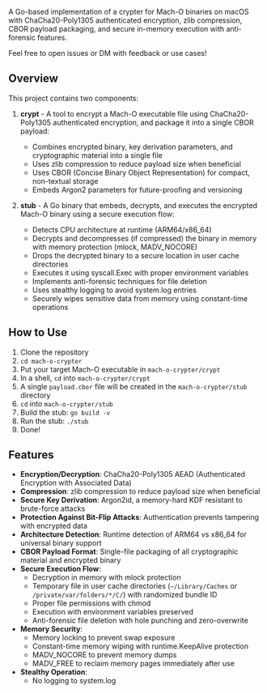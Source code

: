 A Go-based implementation of a crypter for Mach-O binaries on macOS with ChaCha20-Poly1305 authenticated encryption, zlib compression, CBOR payload packaging, and secure in-memory execution with anti-forensic features.

Feel free to open issues or DM with feedback or use cases!

## Overview
This project contains two components:

1. **crypt** - A tool to encrypt a Mach-O executable file using ChaCha20-Poly1305 authenticated encryption, and package it into a single CBOR payload:
    - Combines encrypted binary, key derivation parameters, and cryptographic material into a single file
    - Uses zlib compression to reduce payload size when beneficial
    - Uses CBOR (Concise Binary Object Representation) for compact, non-textual storage
    - Embeds Argon2 parameters for future-proofing and versioning

2. **stub** - A Go binary that embeds, decrypts, and executes the encrypted Mach-O binary using a secure execution flow:
    - Detects CPU architecture at runtime (ARM64/x86_64)
    - Decrypts and decompresses (if compressed) the binary in memory with memory protection (mlock, MADV_NOCORE)
    - Drops the decrypted binary to a secure location in user cache directories
    - Executes it using syscall.Exec with proper environment variables
    - Implements anti-forensic techniques for file deletion
    - Uses stealthy logging to avoid system.log entries
    - Securely wipes sensitive data from memory using constant-time operations


## How to Use
1. Clone the repository
2. `cd mach-o-crypter`
3. Put your target Mach-O executable in `mach-o-crypter/crypt`
4. In a shell, `cd` into `mach-o-crypter/crypt`
5.  A single `payload.cbor` file will be created in the `mach-o-crypter/stub` directory
7. `cd` into `mach-o-crypter/stub`
8. Build the stub: `go build -v`
9. Run the stub: `./stub`
10. Done!

## Features

- **Encryption/Decryption**: ChaCha20-Poly1305 AEAD (Authenticated Encryption with Associated Data)
- **Compression**: zlib compression to reduce payload size when beneficial
- **Secure Key Derivation**: Argon2id, a memory-hard KDF resistant to brute-force attacks
- **Protection Against Bit-Flip Attacks**: Authentication prevents tampering with encrypted data
- **Architecture Detection**: Runtime detection of ARM64 vs x86_64 for universal binary support
- **CBOR Payload Format**: Single-file packaging of all cryptographic material and encrypted binary
- **Secure Execution Flow**:
  - Decryption in memory with mlock protection
  - Temporary file in user cache directories (`~/Library/Caches` or `/private/var/folders/*/C/`) with randomized bundle ID
  - Proper file permissions with chmod
  - Execution with environment variables preserved
  - Anti-forensic file deletion with hole punching and zero-overwrite
- **Memory Security**:
  - Memory locking to prevent swap exposure
  - Constant-time memory wiping with runtime.KeepAlive protection
  - MADV_NOCORE to prevent memory dumps
  - MADV_FREE to reclaim memory pages immediately after use
- **Stealthy Operation**:
  - No logging to system.log
